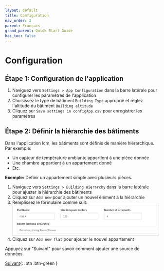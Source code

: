 ```yaml
---
layout: default
title: Configuration
nav_order: 2
parent: Français
grand_parent: Quick Start Guide
has_toc: false
---
```


# Configuration
## Étape 1: Configuration de l'application
1. Naviguez vers `Settings > App Configuration` dans la barre latérale pour configurer les paramètres de l'application
1. Choisissez le type de bâtiment `Building Type` approprié et réglez l'altitude du bâtiment `Building altitude`
1. Cliquez sur `Save settings in configApp.csv` pour enregistrer les paramètres

## Étape 2: Définir la hiérarchie des bâtiments
Dans l'application lcm, les bâtiments sont définis de manière hiérarchique. Par exemple:
- Un capteur de température ambiante appartient à une pièce donnée
- Une chambre appartient à un appartement donné
- Etc.

**Exemple:** Définir un appartement simple avec plusieurs pièces.

1. Naviguez vers `Settings > Building Hierarchy` dans la barre latérale pour ajuster la hiérarchie des bâtiments
1. Cliquez sur `Add new` pour ajouter un nouvel élément à la hiérarchie
1. Remplissez le formulaire comme suit:<br>
   <img src="https://raw.githubusercontent.com/hslu-ige-laes/lcm/master/docs/assets/images/settingsBldgHierarchy_01.PNG" style="border:1px solid lightgrey"/>
1. Cliquez sur `Add new flat`  pour ajouter le nouvel appartement

Appuyez sur "Suivant" pour savoir comment ajouter une source de données.

[Suivant](https://hslu-ige-laes.github.io/lcm/docs/quickStartGuide/fr/addDataSource/){: .btn .btn-green }

